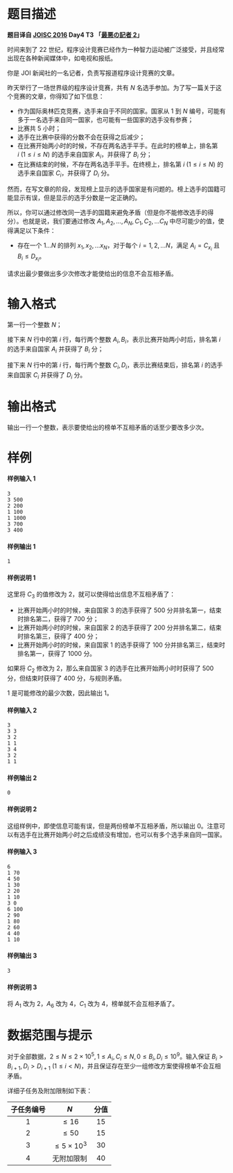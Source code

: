 
# 题目描述

**题目译自 [JOISC 2016](https://www.ioi-jp.org/camp/2016/2016-sp-tasks/index.html) Day4 T3 「[最悪の記者 2](https://www.ioi-jp.org/camp/2016/2016-sp-tasks/2016-sp-d4.pdf)」**

时间来到了 22 世纪，程序设计竞赛已经作为一种智力运动被广泛接受，并且经常出现在各种新闻媒体中，如电视和报纸。

你是 JOI 新闻社的一名记者，负责写报道程序设计竞赛的文章。

昨天举行了一场世界级的程序设计竞赛，共有 $N$ 名选手参加。为了写一篇关于这个竞赛的文章，你得知了如下信息：

- 作为国际奥林匹克竞赛，选手来自于不同的国家。国家从 $1$ 到 $N$ 编号，可能有多于一名选手来自同一国家，也可能有一些国家的选手没有参赛；
- 比赛共 $5$ 小时；
- 选手在比赛中获得的分数不会在获得之后减少；
- 在比赛开始两小时的时候，不存在两名选手平手。在此时的榜单上，排名第 $i\ (1\le i\le N)$ 的选手来自国家 $A_i$，并获得了 $B_i$ 分；
- 在比赛结束的时候，不存在两名选手平手。在终榜上，排名第 $i\ (1\le i\le N)$ 的选手来自国家 $C_i$，并获得了 $D_i$ 分。

然而，在写文章的阶段，发现榜上显示的选手国家是有问题的。榜上选手的国籍可能显示有误，但是显示的选手分数是一定正确的。

所以，你可以通过修改同一选手的国籍来避免矛盾（但是你不能修改选手的得分）。也就是说，我们要通过修改 $A_1,A_2,\ldots,A_N,C_1,C_2,\ldots C_N$ 中尽可能少的值，使得满足以下条件：

- 存在一个 $1\ldots N$ 的排列 $x_1,x_2,\ldots x_N$，对于每个 $i=1,2,\ldots N$，满足 $A_i=C_{x_i}$ 且 $B_i\le D_{x_i}$。

请求出最少要做出多少次修改才能使给出的信息不会互相矛盾。

# 输入格式

第一行一个整数 $N$；

接下来 $N$ 行中的第 $i$ 行，每行两个整数 $A_i,B_i$，表示比赛开始两小时后，排名第 $i$ 的选手来自国家 $A_i$ 并获得了 $B_i$ 分；

接下来 $N$ 行中的第 $i$ 行，每行两个整数 $C_i,D_i$，表示比赛结束后，排名第 $i$ 的选手来自国家 $C_i$ 并获得了 $D_i$ 分。

# 输出格式

输出一行一个整数，表示要使给出的榜单不互相矛盾的话至少要改多少次。

# 样例

#### 样例输入 1
```plain
3
3 500
2 200
1 100
1 1000
3 700
3 400
```
#### 样例输出 1
```plain
1
```
#### 样例说明 1
这里将 $C_3$ 的值修改为 $2$，就可以使得给出信息不互相矛盾了：
- 比赛开始两小时的时候，来自国家 $3$ 的选手获得了 $500$ 分并排名第一，结束时排名第二，获得了 $700$ 分；
- 比赛开始两小时的时候，来自国家 $2$ 的选手获得了 $200$ 分并排名第二，结束时排名第三，获得了 $400$ 分；
- 比赛开始两小时的时候，来自国家 $1$ 的选手获得了 $100$ 分并排名第三，结束时排名第一，获得了 $1000$ 分。

如果将 $C_2$ 修改为 $2$，那么来自国家 $3$ 的选手在比赛开始两小时时获得了 $500$ 分，但结束时获得了 $400$ 分，与规则矛盾。

$1$ 是可能修改的最少次数，因此输出 $1$。

#### 样例输入 2
```plain
3
3 3
3 2
1 1
3 4
3 2
1 1
```
#### 样例输出 2
```plain
0
```
#### 样例说明 2
这组样例中，即使信息可能有误，但是两份榜单不互相矛盾，所以输出 $0$。注意可以有选手在比赛开始两小时之后成绩没有增加，也可以有多个选手来自同一国家。

#### 样例输入 3
```plain
6
1 70
4 50
1 30
2 20
1 10
3 0
6 100
2 90
1 80
2 60
4 40
1 10
```
#### 样例输出 3
```plain
3
```
#### 样例说明 3
将 $A_1$ 改为 $2$，$A_6$ 改为 $4$，$C_1$ 改为 $4$，榜单就不会互相矛盾了。

# 数据范围与提示

对于全部数据，$2\le N\le 2\times 10^5,1\le A_i,C_i\le N,0\le B_i,D_i\le 10^9$。输入保证 $B_i>B_{i+1},D_i>D_{i+1}\ (1\le i<N)$，并且保证存在至少一组修改方案使得榜单不会互相矛盾。

详细子任务及附加限制如下表：

|子任务编号|$N$|分值|
|:-:|:-:|:-:|
|$1$|$\le 16$|$15$|
|$2$|$\le 50$|$15$|
|$3$|$\le 5\times 10^3$|$30$|
|$4$|无附加限制|$40$|

